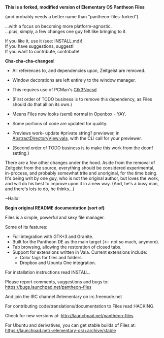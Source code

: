**This is a forked, modified version of Elementary OS Pantheon Files**

(and probably needs a better name than "pantheon-files-forked")

...with a focus on becoming more platform-agnostic.  
...plus, simply, a few changes one guy felt like bringing to it.

If you like it, use it (see: INSTALL.md)!  
If you have suggestions, suggest!  
If you want to contribute, contribute!  

**Cha-cha-cha-changes!**

* All references to, and dependencies upon, Zeitgeist are removed.

* Window decorations are left entirely to the window manager. 
 * This requires use of PCMan's [Gtk3Nocsd](https://github.com/PCMan/gtk3-nocsd "PCMan/gtk3-nocsd")
  * (First order of TODO business is to remove this dependency, as Files should do that all on its own.)
 * Means Files now looks (semi) normal in Openbox - YAY.

* Some portions of code are updated for quality. 
 * Previews work- update #private string? previewer, in [AbstractDirectoryView.vala](src/View/AbstractDirectoryView.vala), with the CLI call for your previewer.
  * (Second order of TODO business is to make this work from the dconf setting.)

There are a few other changes under the hood. 
Aside from the removal of Zeitgeist from the source, everything should be considered experimental, in-process, and probably somewhat trite and unoriginal, for the time being.
It's being writ by one guy, who is not the original author, but loves the work, and will do his best to improve upon it in a new way.
(And, he's a busy man, and there's lots to do, he thinks...)

~Hallo!


**Begin original README documentation (sort of)**

Files is a simple, powerful and sexy file manager.

Some of its features:
* Full integration with GTK+3 and Granite.
* Built for the Pantheon DE as the main target (<-- not so much, anymore).
* Tab browsing, allowing the restoration of closed tabs.
* Support for extensions written in Vala. Current extensions include:
  * Color tags for files and folders.
  * Dropbox and Ubuntu One integration.

For installation instructions read INSTALL.

Please report comments, suggestions and bugs to:
    https://bugs.launchpad.net/pantheon-files

And join the IRC channel #elementary on irc.freenode.net

For contributing code/translations/documentation to Files read HACKING.

Check for new versions at:
    http://launchpad.net/pantheon-files

For Ubuntu and derivatives, you can get stable builds of Files at:
    https://launchpad.net/~elementary-os/+archive/stable
